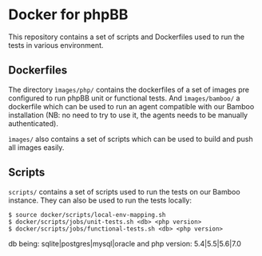 Docker for phpBB
================

This repository contains a set of scripts and Dockerfiles used to run the tests in various environment.

Dockerfiles
-----------

The directory `ìmages/php/` contains the dockerfiles of a set of images pre configured to run phpBB unit or functional tests. And `ìmages/bamboo/` a dockerfile which can be used to run an agent compatible with our Bamboo installation (NB: no need to try to use it, the agents needs to be manually authenticated).

`ìmages/` also contains a set of scripts which can be used to build and push all images easily.

Scripts
-------

`scripts/` contains a set of scripts used to run the tests on our Bamboo instance.
They can also be used to run the tests locally:

```
$ source docker/scripts/local-env-mapping.sh
$ docker/scripts/jobs/unit-tests.sh <db> <php version>
$ docker/scripts/jobs/functional-tests.sh <db> <php version>
```

db being: sqlite|postgres|mysql|oracle
and php version: 5.4|5.5|5.6|7.0
